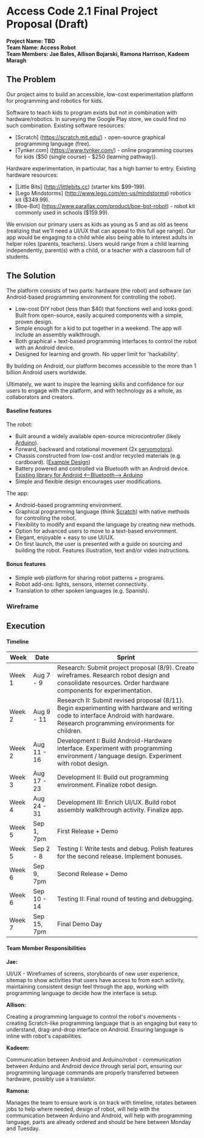# Access Code 2.1 Final Project Proposal (Draft)

**Project Name: TBD**  
**Team Name: Access Robot**  
**Team Members: Jae Bales, Allison Bojarski, Ramona Harrison, Kadeem Maragh**  

## The Problem 

Our project aims to build an accessible, low-cost experimentation platform for programming and robotics for kids.

Software to teach kids to program exists but not in combination with hardware/robotics. In surveying the Google Play store, we could find no such combination. Existing software resources:

* [Scratch] (https://scratch.mit.edu/) - open-source graphical programming language (free).
* [Tynker.com] (https://www.tynker.com/) - online programming courses for kids ($50 (single course) - $250 (learning pathway)).

Hardware experimentation, in particular, has a high barrier to entry. Existing hardware resources:

* [Little Bits] (http://littlebits.cc) (starter kits $99-199). 
* [Lego Mindstorms] (http://www.lego.com/en-us/mindstorms) robotics kit ($349.99).
* [Boe-Bot] (https://www.parallax.com/product/boe-bot-robot) - robot kit commonly used in schools ($159.99).

We envision our primary users as kids as young as 5 and as old as teens (realizing that we'll need a UI/UX that can appeal to this full age range). Our app would be engaging to a child while also being able to interest adults in helper roles (parents, teachers). Users would range from a child learning independently, parent(s) with a child, or a teacher with a classroom full of students.

## The Solution 

The platform consists of two parts: hardware (the robot) and software (an Android-based programming environment for controlling the robot).

 * Low-cost DIY robot (less than $40) that functions well and looks good. Built from open-source, easily acquired components with a simple, proven design.
 * Simple enough for a kid to put together in a weekend. The app will include an assembly walkthrough.
 * Both graphical + text-based programming interfaces to control the robot with an Android device. 
 * Designed for learning and growth. No upper limit for 'hackability'.

By building on Android, our platform becomes accessible to the more than 1 billion Android users worldwide.

Ultimately, we want to inspire the learning skills and confidence for our users to engage with the platform, and with technology as a whole, as collaborators and creators.

#### Baseline features

The robot:
 * Built around a widely available open-source microcontroller (likely [Arduino](https://www.arduino.cc/)).
 * Forward, backward and rotational movement (2x [servomotors](https://learn.adafruit.com/adafruit-motor-selection-guide/continuous-rotation-servos)).
 * Chassis constructed from low-cost and/or recycled materials (e.g. cardboard). ([Example Design](http://www.foxytronics.com/learn/robots/how-to-make-your-first-arduino-robot/parts))
 * Battery powered and controlled via Bluetooth with an Android device. [Existing library for Android <--Bluetooth--> Arduino](https://github.com/aron-bordin/Android-with-Arduino-Bluetooth)
 * Simple and flexible design encourages user modifications.
 
The app:
 * Android-based programming environment.
 * Graphical programming language (think [Scratch](https://scratch.mit.edu/)) with native methods for controlling the robot.
 * Flexibility to modify and expand the language by creating new methods.
 * Option for advanced users to move to a text-based environment.
 * Elegant, enjoyable + easy to use UI/UX.
 * On first launch, the user is presented with a guide on sourcing and building the robot. Features illustration, text and/or video instructions.

#### Bonus features

 * Simple web platform for sharing robot patterns + programs.
 * Robot add-ons: lights, sensors, internet connectivity.
 * Translation to other spoken languages (e.g. Spanish).

### Wireframe

## Execution

#### Timeline

| Week | Date | Sprint | 
|----|----|---|
| Week 1 | Aug 7 - 9 | Research: Submit project proposal (8/9). Create wireframes. Research robot design and consolidate resources. Order hardware components for experimentation. |
| Week 2 | Aug 9 - 11 | Research II: Submit revised proposal (8/11). Begin experimenting with hardware and writing code to interface Android with hardware. Research programming environments for children. |
| Week 2 | Aug 11 - 16 | Development I: Build Android-Hardware interface. Experiment with programming environment / language design. Experiment with robot design.|
| Week 3 | Aug 17 - 23 | Development II: Build out programming environment. Finalize robot design. |
| Week 4 | Aug 24 - 31 | Development III: Enrich UI/UX. Build robot assembly walkthrough activity. Finalize app. |
| Week 5 | Sep 1, 7pm | First Release + Demo |
| Week 5 | Sep 2 - 8 | Testing I: Write tests and debug. Polish features for the second release. Implement bonuses. |
| Week 6 | Sep 9, 7pm | Second Release + Demo |
| Week 6 | Sep 10 - 14 | Testing II: Final round of testing and debugging. |
| Week 7 | Sep 15, 7pm | Final Demo Day |

#### Team Member Responsibilities

**Jae:**

UI/UX - Wireframes of screens, storyboards of new user experience, sitemap to show activities that users have access to from each activity, maintaining consistent design feel through the app, working with programming language to decide how the interface is setup.

**Allison:**

Creating a programming language to control the robot's movements - creating Scratch-like programming language that is an engaging but easy to understand, drag-and-drop interface on Android. Ensuring language is inline with robot's capabilities.

**Kadeem:**

Communication between Android and Arduino/robot - communication between Arduino and Android device through serial port, ensuring our programming language commands are properly transferred between hardware, possibly use a translator.

**Ramona:**

Manages the team to ensure work is on track with timeline, rotates between jobs to help where needed, design of robot, will help with the communication between Arduino and Android, will help with programming language, parts are already ordered and should be here between Monday and Tuesday.
